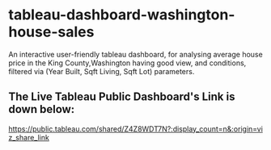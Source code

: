 # tableau-dashboard-washington-house-sales
An interactive user-friendly tableau dashboard, for analysing average house price in the King County,Washington having good view, and conditions, filtered via (Year Built, Sqft Living, Sqft Lot) parameters.

## The Live Tableau Public Dashboard's Link is down below: 

https://public.tableau.com/shared/Z4Z8WDT7N?:display_count=n&:origin=viz_share_link

